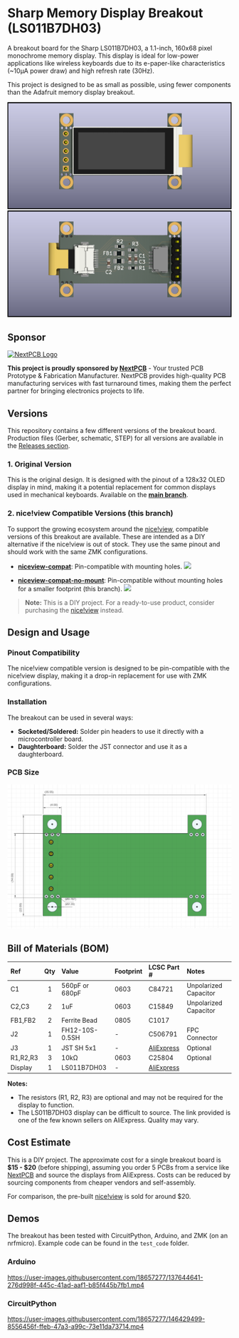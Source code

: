# Sharp Memory Display Breakout (LS011B7DH03)

A breakout board for the Sharp LS011B7DH03, a 1.1-inch, 160x68 pixel monochrome memory display. This display is ideal for low-power applications like wireless keyboards due to its e-paper-like characteristics (~10µA power draw) and high refresh rate (30Hz).

This project is designed to be as small as possible, using fewer components than the Adafruit memory display breakout.

![](img/sharp_memory_display-1.png)
![](img/sharp_memory_display-2.png)

## Sponsor

<a href="https://www.nextpcb.com" target="_blank">
  <img src="https://static.nextpcb.com/images/newNavIcon/logo2025.svg" alt="NextPCB Logo" width="200">
</a>

**This project is proudly sponsored by [NextPCB](https://www.nextpcb.com)** - Your trusted PCB Prototype & Fabrication Manufacturer. NextPCB provides high-quality PCB manufacturing services with fast turnaround times, making them the perfect partner for bringing electronics projects to life.

## Versions

This repository contains a few different versions of the breakout board. Production files (Gerber, schematic, STEP) for all versions are available in the [Releases section](https://github.com/karnadii/sharp_memory_display_breakout/releases).

### 1. Original Version

This is the original design. It is designed with the pinout of a 128x32 OLED display in mind, making it a potential replacement for common displays used in mechanical keyboards. Available on the **[main branch](https://github.com/karnadii/sharp_memory_display_breakout/tree/main)**.

### 2. nice!view Compatible Versions (this branch)

To support the growing ecosystem around the [nice!view](https://nicekeyboards.com/nice-view), compatible versions of this breakout are available. These are intended as a DIY alternative if the nice!view is out of stock. They use the same pinout and should work with the same ZMK configurations.

- **[niceview-compat](https://github.com/karnadii/sharp_memory_display_breakout/tree/niceview-compat)**: Pin-compatible with mounting holes.
  ![](https://user-images.githubusercontent.com/18657277/194873657-1129d21d-75bb-4b89-be37-b34f9244c195.png)

- **[niceview-compat-no-mount](https://github.com/karnadii/sharp_memory_display_breakout/tree/niceview-compat-no-mount)**: Pin-compatible without mounting holes for a smaller footprint (this branch).
  ![](https://user-images.githubusercontent.com/18657277/194879312-87c62482-2db9-4534-9033-acd872659235.png)

> **Note:** This is a DIY project. For a ready-to-use product, consider purchasing the [nice!view](https://nicekeyboards.com/nice-view) instead.

## Design and Usage

### Pinout Compatibility

The nice!view compatible version is designed to be pin-compatible with the nice!view display, making it a drop-in replacement for use with ZMK configurations.

### Installation

The breakout can be used in several ways:
- **Socketed/Soldered:** Solder pin headers to use it directly with a microcontroller board.
- **Daughterboard:** Solder the JST connector and use it as a daughterboard.

### PCB Size

![](img/size.png)

## Bill of Materials (BOM)

| Ref | Qty | Value | Footprint | LCSC Part # | Notes |
|:--- |:---:|:------|:----------|:------------|:------|
| C1 | 1 | 560pF or 680pF | 0603 | C84721 | Unpolarized Capacitor |
| C2,C3 | 2 | 1uF | 0603 | C15849 | Unpolarized Capacitor |
| FB1,FB2 | 2 | Ferrite Bead | 0805 | C1017 | |
| J2 | 1 | FH12-10S-0.5SH | - | C506791 | FPC Connector |
| J3 | 1 | JST SH 5x1 | - | [AliExpress](https://www.aliexpress.com/item/1005003131441676.html) | Optional |
| R1,R2,R3 | 3 | 10kΩ | 0603 | C25804 | Optional |
| Display | 1 | LS011B7DH03 | - | [AliExpress](https://aliexpress.com/item/1005001809102193.html) | |

**Notes:**
- The resistors (R1, R2, R3) are optional and may not be required for the display to function.
- The LS011B7DH03 display can be difficult to source. The link provided is one of the few known sellers on AliExpress. Quality may vary.

## Cost Estimate

This is a DIY project. The approximate cost for a single breakout board is **$15 - $20** (before shipping), assuming you order 5 PCBs from a service like [NextPCB](https://www.nextpcb.com) and source the displays from AliExpress. Costs can be reduced by sourcing components from cheaper vendors and self-assembly.

For comparison, the pre-built [nice!view](https://nicekeyboards.com/nice-view) is sold for around $20.

## Demos

The breakout has been tested with CircuitPython, Arduino, and ZMK (on an nrfmicro). Example code can be found in the `test_code` folder.

### Arduino
https://user-images.githubusercontent.com/18657277/137644641-276d998f-445c-41ad-aaf1-b85f445b7fb1.mp4

### CircuitPython
https://user-images.githubusercontent.com/18657277/146429499-8556456f-ffeb-47a3-a99c-73e11da73714.mp4